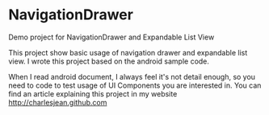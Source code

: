 NavigationDrawer
================

Demo project for NavigationDrawer and Expandable List View

This project show basic usage of navigation drawer and expandable list view. I wrote this project based on the android 
sample code. 

When I read android document, I always feel it's not detail enough, so you need to code to test usage of UI Components you
are interested in. 
You can find an article explaining this project in my website http://charlesjean.github.com
